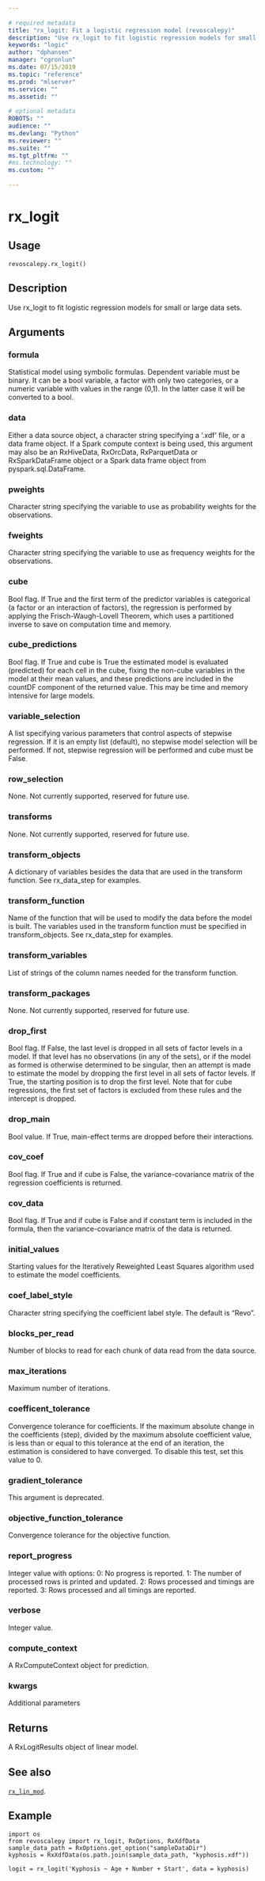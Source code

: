```yaml
--- 
 
# required metadata 
title: "rx_logit: Fit a logistic regression model (revoscalepy)" 
description: "Use rx_logit to fit logistic regression models for small or large data sets." 
keywords: "logic" 
author: "dphansen" 
manager: "cgronlun" 
ms.date: 07/15/2019
ms.topic: "reference" 
ms.prod: "mlserver" 
ms.service: "" 
ms.assetid: "" 
 
# optional metadata 
ROBOTS: "" 
audience: "" 
ms.devlang: "Python" 
ms.reviewer: "" 
ms.suite: "" 
ms.tgt_pltfrm: "" 
#ms.technology: "" 
ms.custom: "" 
 
---
```


# rx_logit


 


## Usage



```
revoscalepy.rx_logit()
```





## Description

Use rx_logit to fit logistic regression models for small or large data sets.


## Arguments


### formula

Statistical model using symbolic formulas. Dependent variable must
be binary. It can be a bool variable, a factor with only two categories,
or a numeric variable with values in the range (0,1). In the latter case
it will be converted to a bool.


### data

Either a data source object, a character string specifying a
‘.xdf’ file, or a data frame object.
If a Spark compute context is being used, this argument may also be an RxHiveData,
RxOrcData, RxParquetData or RxSparkDataFrame object or a Spark data frame object from pyspark.sql.DataFrame.


### pweights

Character string specifying the variable to use as probability
weights for the observations.


### fweights

Character string specifying the variable to use as frequency
weights for the observations.


### cube

Bool flag. If True and the first term of the predictor variables
is categorical (a factor or an interaction of factors), the regression is
performed by applying the Frisch-Waugh-Lovell Theorem, which uses a partitioned
inverse to save on computation time and memory.


### cube_predictions

Bool flag. If True and cube is True the estimated
model is evaluated (predicted) for each cell in the cube, fixing the non-cube
variables in the model at their mean values, and these predictions are included
in the countDF component of the returned value. This may be time and memory
intensive for large models.


### variable_selection

A list specifying various parameters that control
aspects of stepwise regression. If it is an empty list (default), no stepwise
model selection will be performed. If not, stepwise regression will be
performed and cube must be False.


### row_selection

None. Not currently supported, reserved for future use.


### transforms

None. Not currently supported, reserved for future use.


### transform_objects

A dictionary of variables besides the data that are used in the transform function.
See rx_data_step for examples.


### transform_function

Name of the function that will be used to modify the data before the model is built.
The variables used in the transform function must be specified in transform_objects.
See rx_data_step for examples.


### transform_variables

List of strings of the column names needed
for the transform function.


### transform_packages

None. Not currently supported, reserved for future use.


### drop_first

Bool flag. If False, the last level is dropped in all sets
of factor levels in a model. If that level has no observations (in any of the
sets), or if the model as formed is otherwise determined to be singular, then
an attempt is made to estimate the model by dropping the first level in all
sets of factor levels. If True, the starting position is to drop the first
level. Note that for cube regressions, the first set of factors is excluded
from these rules and the intercept is dropped.


### drop_main

Bool value. If True, main-effect terms are dropped before
their interactions.


### cov_coef

Bool flag. If True and if cube is False, the variance-covariance
matrix of the regression coefficients is returned.


### cov_data

Bool flag. If True and if cube is False and if constant term
is included in the formula, then the variance-covariance matrix of the data
is returned.


### initial_values

Starting values for the Iteratively Reweighted Least
Squares algorithm used to estimate the model coefficients.


### coef_label_style

Character string specifying the coefficient label style.
The default is “Revo”.


### blocks_per_read

Number of blocks to read for each chunk of data read
from the data source.


### max_iterations

Maximum number of iterations.


### coefficent_tolerance

Convergence tolerance for coefficients. If the
maximum absolute change in the coefficients (step), divided by the maximum
absolute coefficient value, is less than or equal to this tolerance at the
end of an iteration, the estimation is considered to have converged. To
disable this test, set this value to 0.


### gradient_tolerance

This argument is deprecated.


### objective_function_tolerance

Convergence tolerance for the objective function.


### report_progress

Integer value with options:
0: No progress is reported.
1: The number of processed rows is printed and updated.
2: Rows processed and timings are reported.
3: Rows processed and all timings are reported.


### verbose

Integer value.


### compute_context

A RxComputeContext object for prediction.


### kwargs

Additional parameters


## Returns

A RxLogitResults object of linear model.


## See also

[`rx_lin_mod`](rx-lin-mod.md).


## Example



```
import os
from revoscalepy import rx_logit, RxOptions, RxXdfData
sample_data_path = RxOptions.get_option("sampleDataDir")
kyphosis = RxXdfData(os.path.join(sample_data_path, "kyphosis.xdf"))

logit = rx_logit('Kyphosis ~ Age + Number + Start', data = kyphosis)
```

